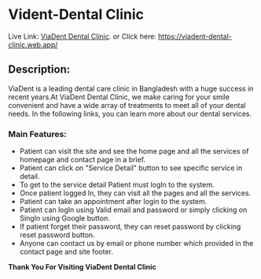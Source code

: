 # Vident-Dental Clinic

Live Link: [ViaDent Dental Clinic](https://viadent-dental-clinic.web.app/). or Click here: https://viadent-dental-clinic.web.app/

## Description:

ViaDent is a leading dental care clinic in Bangladesh with a huge success in recent years.At ViaDent Dental Clinic, we make caring for your smile convenient and have a wide array of treatments to meet all of your dental needs. In the following links, you can learn more about our dental services.

### Main Features:
- Patient can visit the site and see the home page and all the services of homepage and contact page in a brief.
- Patient can click on "Service Detail" button to see specific service in detail.
- To get to the service detail Patient must logIn to the system.
- Once patient logged In, they can visit all the pages and all the services.
- Patient can take an appointment after login to the system.
- Patient can logIn using Valid email and password or simply  clicking on SingIn using Google button.
- If patient forget their password, they can reset password by clicking reset password button.
- Anyone can contact us by email or phone number which provided in the contact page and site footer.

**Thank You For Visiting ViaDent Dental Clinic**
